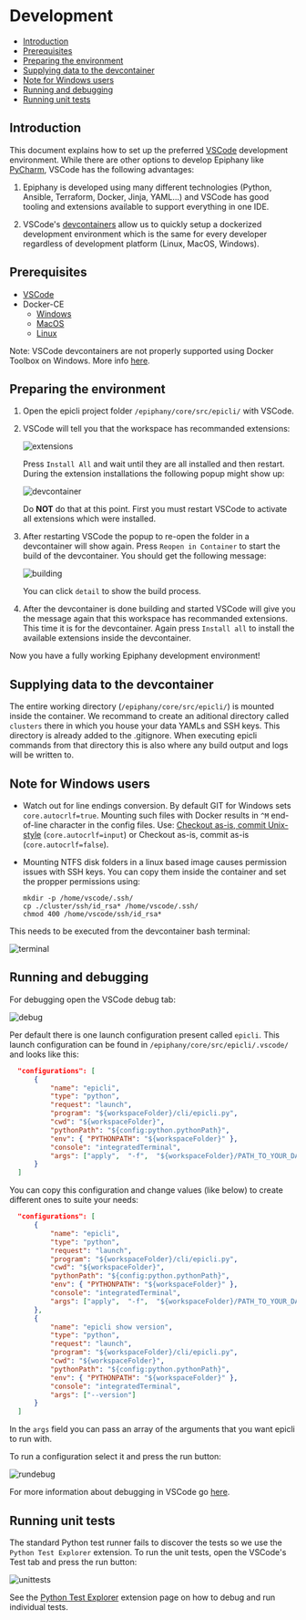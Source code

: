 # Development

<!-- TOC -->

- [Introduction](#introduction)
- [Prerequisites](#prerequisites)
- [Preparing the environment](#preparing-the-environment)
- [Supplying data to the devcontainer](#supplying-data-to-the-devcontainer)
- [Note for Windows users](#note-for-Windows-users)
- [Running and debugging](#running-and-debugging)  
- [Running unit tests](#running-unit-tests)

<!-- /TOC -->

## Introduction

This document explains how to set up the preferred [VSCode](https://code.visualstudio.com/) development environment. While there are other options to develop Epiphany like [PyCharm](https://www.jetbrains.com/pycharm/), VSCode has the following advantages:

1. Epiphany is developed using many different technologies (Python, Ansible, Terraform, Docker, Jinja, YAML...) and VSCode has good tooling and extensions available to support everything in one IDE.

2. VSCode's [devcontainers](https://code.visualstudio.com/docs/remote/containers) allow us to quickly setup a dockerized development environment which is the same  for every developer regardless of development platform (Linux, MacOS, Windows).

## Prerequisites

- [VSCode](https://code.visualstudio.com/)
- Docker-CE
  - [Windows](https://hub.docker.com/editions/community/docker-ce-desktop-windows)
  - [MacOS](https://hub.docker.com/editions/community/docker-ce-desktop-mac)
  - [Linux](https://docs.docker.com/install/linux/docker-ce/ubuntu/)

Note: VSCode devcontainers are not properly supported using Docker Toolbox on Windows. More info [here](https://github.com/microsoft/vscode-remote-release/issues/95).

## Preparing the environment

1. Open the epicli project folder ```/epiphany/core/src/epicli/``` with VSCode.

2. VSCode will tell you that the workspace has recommanded extensions:

    ![extensions](../assets/images/development/extensions.png)

    Press ```Install All``` and wait until they are all installed and then restart. During the extension installations the following popup might show up:

    ![devcontainer](../assets/images/development/devcontainer.png)

    Do **NOT** do that at this point. First you must restart VSCode to activate all extensions which were installed.

3. After restarting VSCode the popup to re-open the folder in a devcontainer will show again. Press ```Reopen in Container``` to start the build of the devcontainer. You should get the following message:

    ![building](../assets/images/development/building.png)

    You can click ```detail``` to show the build process.

4. After the devcontainer is done building and started VSCode will give you the message again that this workspace has recommanded extensions. This time it is for the devcontainer. Again press ```Install all``` to install the available extensions inside the devcontainer.

Now you have a fully working Epiphany development environment!

## Supplying data to the devcontainer

The entire working directory (```/epiphany/core/src/epicli/```) is mounted inside the container. We recommand to create an aditional directory called ```clusters``` there in which you house your data YAMLs and SSH keys. This directory is already added to the .gitignore. When executing epicli commands from that directory this is also where any build output and logs will be written to.

## Note for Windows users

- Watch out for line endings conversion. By default GIT for Windows sets `core.autocrlf=true`. Mounting such files with Docker results in `^M` end-of-line character in the config files.
Use: [Checkout as-is, commit Unix-style](https://stackoverflow.com/questions/10418975/how-to-change-line-ending-settings) (`core.autocrlf=input`) or Checkout as-is, commit as-is (`core.autocrlf=false`).

- Mounting NTFS disk folders in a linux based image causes permission issues with SSH keys. You can copy them inside the container and set the propper permissions using:

    ```shell
    mkdir -p /home/vscode/.ssh/
    cp ./cluster/ssh/id_rsa* /home/vscode/.ssh/
    chmod 400 /home/vscode/ssh/id_rsa*
    ```

This needs to be executed from the devcontainer bash terminal:

![terminal](../assets/images/development/terminal.png)

## Running and debugging

For debugging open the VSCode debug tab:

![debug](../assets/images/development/debug.png)

Per default there is one launch configuration present called ```epicli```. This launch configuration can be found in ```/epiphany/core/src/epicli/.vscode/``` and looks like this:

  ```json
    "configurations": [
        {
            "name": "epicli",
            "type": "python",
            "request": "launch",
            "program": "${workspaceFolder}/cli/epicli.py",
            "cwd": "${workspaceFolder}",
            "pythonPath": "${config:python.pythonPath}",
            "env": { "PYTHONPATH": "${workspaceFolder}" },
            "console": "integratedTerminal",
            "args": ["apply",  "-f",  "${workspaceFolder}/PATH_TO_YOUR_DATA_YAML"]
        }
    ]
  ```

You can copy this configuration and change values (like below) to create different ones to suite your needs:

  ```json
    "configurations": [
        {
            "name": "epicli",
            "type": "python",
            "request": "launch",
            "program": "${workspaceFolder}/cli/epicli.py",
            "cwd": "${workspaceFolder}",
            "pythonPath": "${config:python.pythonPath}",
            "env": { "PYTHONPATH": "${workspaceFolder}" },
            "console": "integratedTerminal",
            "args": ["apply",  "-f",  "${workspaceFolder}/PATH_TO_YOUR_DATA_YAML"]
        },
        {
            "name": "epicli show version",
            "type": "python",
            "request": "launch",
            "program": "${workspaceFolder}/cli/epicli.py",
            "cwd": "${workspaceFolder}",
            "pythonPath": "${config:python.pythonPath}",
            "env": { "PYTHONPATH": "${workspaceFolder}" },
            "console": "integratedTerminal",
            "args": ["--version"]
        }
    ]
  ```

In the ```args``` field you can pass an array of the arguments that you want epicli to run with.

To run a configuration select it and press the run button:

![rundebug](../assets/images/development/rundebug.png)

For more information about debugging in VSCode go [here](https://code.visualstudio.com/docs/editor/debugging).

## Running unit tests

The standard Python test runner fails to discover the tests so we use the ```Python Test Explorer``` extension. To run the unit tests, open the VSCode's Test tab and press the run button:

![unittests](../assets/images/development/unittests.png)

See the [Python Test Explorer](https://marketplace.visualstudio.com/items?itemName=LittleFoxTeam.vscode-python-test-adapter) extension page on how to debug and run individual tests.
